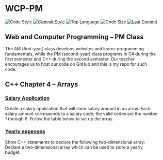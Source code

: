 # WCP-PM

![Code Style](https://img.shields.io/badge/code_style-VS_Code-blue.svg?style=flat)
[![Commit Style](https://img.shields.io/badge/commit_style-gitmoji-yellow.svg?style=flat)](https://gitmoji.carloscuesta.me/)
![Top Language](https://img.shields.io/github/languages/top/doccodes/wcp-pm.svg?style=flat)
![Code Size](https://img.shields.io/github/languages/code-size/doccodes/wcp-pm.svg?style=flat)
[![Last Commit](https://img.shields.io/github/last-commit/doccodes/wcp-pm.svg?style=flat)](https://github.com/doccodes/wcp-pm/commit/master)

## Web and Computer Programming &ndash; PM Class
The AM (first-year) class develops websites and learns programming fundamentals, while the PM (second-year) class programs in C# during the first semester and C++ during the second semester. Our teacher encourages us to host our code on GitHub and this is my repo for such code.

## C++ Chapter 4 &ndash; Arrays
### [Salary Application](vssalary)
Create a salary application that will store salary amount in an array. Each salary amount corresponds to a salary code; the valid codes are the number 1 through 6. Follow the table below to set up the array.
### [Yearly expenses](vsexpense)
Show C++ statements to declare the following two-dimensional array: Declare a two-dimensional array which can be used to store a yearly budget.
